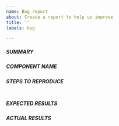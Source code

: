 ```yaml
---
name: Bug report
about: Create a report to help us improve
title: ''
labels: bug

---
```


##### SUMMARY

##### COMPONENT NAME

##### STEPS TO REPRODUCE

```yaml

```

##### EXPECTED RESULTS


##### ACTUAL RESULTS

```paste below

```
